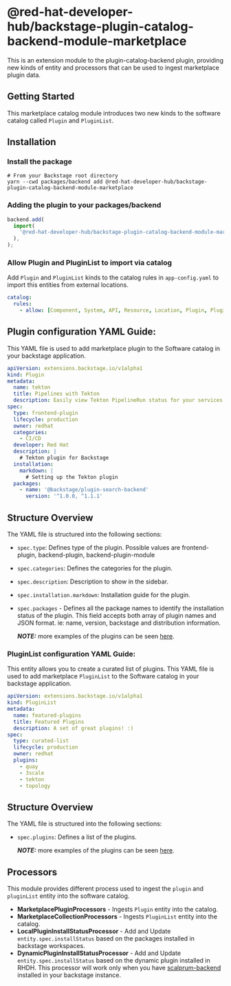 # @red-hat-developer-hub/backstage-plugin-catalog-backend-module-marketplace

This is an extension module to the plugin-catalog-backend plugin, providing new kinds of entity and processors that can be used to ingest marketplace plugin data.

## Getting Started

This marketplace catalog module introduces two new kinds to the software catalog called `Plugin` and `PluginList`.

## Installation

### Install the package

```shell
# From your Backstage root directory
yarn --cwd packages/backend add @red-hat-developer-hub/backstage-plugin-catalog-backend-module-marketplace
```

### Adding the plugin to your packages/backend

```typescript
backend.add(
  import(
    '@red-hat-developer-hub/backstage-plugin-catalog-backend-module-marketplace'
  ),
);
```

### Allow Plugin and PluginList to import via catalog

Add `Plugin` and `PluginList` kinds to the catalog rules in `app-config.yaml` to import this entities from external locations.

```yaml
catalog:
  rules:
    - allow: [Component, System, API, Resource, Location, Plugin, PluginList]
```

## Plugin configuration YAML Guide:

This YAML file is used to add marketplace plugin to the Software catalog in your backstage application.

```yaml
apiVersion: extensions.backstage.io/v1alpha1
kind: Plugin
metadata:
  name: tekton
  title: Pipelines with Tekton
  description: Easily view Tekton PipelineRun status for your services in Backstage.
spec:
  type: frontend-plugin
  lifecycle: production
  owner: redhat
  categories:
    - CI/CD
  developer: Red Hat
  description: |
    # Tekton plugin for Backstage
  installation:
    markdown: |
      # Setting up the Tekton plugin
  packages:
    - name: '@backstage/plugin-search-backend'
      version: '^1.0.0, ^1.1.1'
```

## Structure Overview

The YAML file is structured into the following sections:

- `spec.type`: Defines type of the plugin. Possible values are frontend-plugin, backend-plugin, backend-plugin-module
- `spec.categories`: Defines the categories for the plugin.
- `spec.description`: Description to show in the sidebar.
- `spec.installation.markdown`: Installation guide for the plugin.
- `spec.packages` - Defines all the package names to identify the installation status of the plugin. This field accepts both array of plugin names and JSON format. ie: name, version, backstage and distribution information.

  **_NOTE:_** more examples of the plugins can be seen [here](https://github.com/redhat-developer/rhdh-plugins/tree/main/workspaces/marketplace/examples/plugins).

### PluginList configuration YAML Guide:

This entity allows you to create a curated list of plugins. This YAML file is used to add marketplace `PluginList` to the Software catalog in your backstage application.

```yaml
apiVersion: extensions.backstage.io/v1alpha1
kind: PluginList
metadata:
  name: featured-plugins
  title: Featured Plugins
  description: A set of great plugins! :)
spec:
  type: curated-list
  lifecycle: production
  owner: redhat
  plugins:
    - quay
    - 3scale
    - tekton
    - topology
```

## Structure Overview

The YAML file is structured into the following sections:

- `spec.plugins`: Defines a list of the plugins.

  **_NOTE:_** more examples of the plugins can be seen [here](https://github.com/redhat-developer/rhdh-plugins/tree/main/workspaces/marketplace/examples/pluginlists).

## Processors

This module provides different process used to ingest the `plugin` and `pluginList` entity into the software catalog.

- **MarketplacePluginProcessors** - Ingests `Plugin` entity into the catalog.
- **MarketplaceCollectionProcessors** - Ingests `PluginList` entity into the catalog.
- **LocalPluginInstallStatusProcessor** - Add and Update `entity.spec.installStatus` based on the packages installed in backstage workspaces.
- **DynamicPluginInstallStatusProcessor** - Add and Update `entity.spec.installStatus` based on the dynamic plugin installed in RHDH. This processor will work only when you have [scalprum-backend](https://github.com/janus-idp/backstage-showcase/tree/main/plugins/scalprum-backend) installed in your backstage instance.
